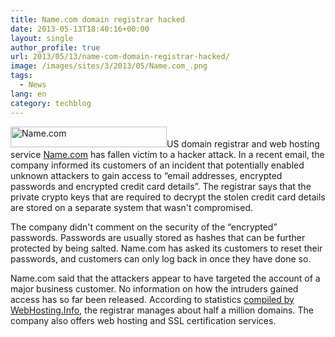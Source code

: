 ```yaml
---
title: Name.com domain registrar hacked
date: 2013-05-13T18:40:16+00:00
layout: single
author_profile: true
url: 2013/05/13/name-com-domain-registrar-hacked/
image: /images/sites/3/2013/05/Name.com_.png
tags:
  - News
lang: en
category: techblog
---
```

[<img class="alignright size-full wp-image-6588" alt="Name.com" src="/images/2013/05/Name.com_.png" width="250" height="33" />](/images/2013/05/Name.com_.png)US domain registrar and web hosting service <a href="http://www.name.com/" target="_blank" rel="external">Name.com</a> has fallen victim to a hacker attack. In a recent email, the company informed its customers of an incident that potentially enabled unknown attackers to gain access to &#8220;email addresses, encrypted passwords and encrypted credit card details&#8221;. The registrar says that the private crypto keys that are required to decrypt the stolen credit card details are stored on a separate system that wasn't compromised.

The company didn't comment on the security of the &#8220;encrypted&#8221; passwords. Passwords are usually stored as hashes that can be further protected by being salted. Name.com has asked its customers to reset their passwords, and customers can only log back in once they have done so.

Name.com said that the attackers appear to have targeted the account of a major business customer. No information on how the intruders gained access has so far been released. According to statistics <a href="http://www.webhosting.info/registrars/reports/total_domains/NAME.COM" target="_blank" rel="external">compiled by WebHosting.Info</a>, the registrar manages about half a million domains. The company also offers web hosting and SSL certification services.